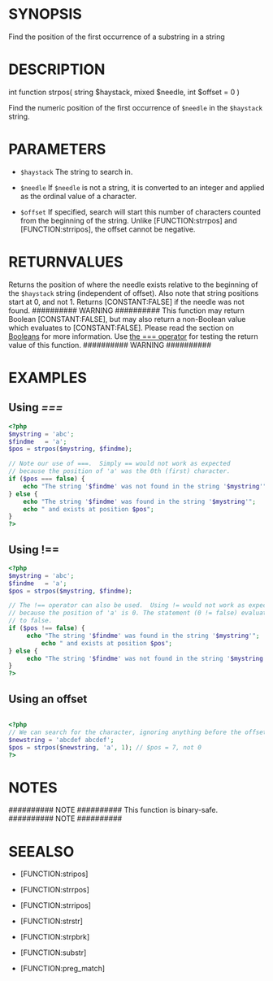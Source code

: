 # SYNOPSIS

Find the position of the first occurrence of a substring in a string

# DESCRIPTION

int function strpos(
    string $haystack,
    mixed $needle,
    int $offset = 0
)

Find the numeric position of the first occurrence of `$needle` in the `$haystack` string. 


# PARAMETERS

- `$haystack`
  The string to search in. 

- `$needle`
  If `$needle` is not a string, it is converted to an integer and applied as the ordinal value of a character. 

- `$offset`
  If specified, search will start this number of characters counted from the beginning of the string. Unlike [FUNCTION:strrpos] and [FUNCTION:strripos], the offset cannot be negative. 




# RETURNVALUES

Returns the position of where the needle exists relative to the beginning of the `$haystack` string (independent of offset). Also note that string positions start at 0, and not 1. 
Returns [CONSTANT:FALSE] if the needle was not found. 
########## WARNING ########## 
This function may return Boolean [CONSTANT:FALSE], but may also return a non-Boolean value which evaluates to [CONSTANT:FALSE]. Please read the section on [Booleans][1] for more information. Use [the === operator][2] for testing the return value of this function.
########## WARNING ########## 


# EXAMPLES

## Using _===_

```php
<?php
$mystring = 'abc';
$findme   = 'a';
$pos = strpos($mystring, $findme);

// Note our use of ===.  Simply == would not work as expected
// because the position of 'a' was the 0th (first) character.
if ($pos === false) {
    echo "The string '$findme' was not found in the string '$mystring'";
} else {
    echo "The string '$findme' was found in the string '$mystring'";
    echo " and exists at position $pos";
}
?>
```

## Using !==

```php
<?php
$mystring = 'abc';
$findme   = 'a';
$pos = strpos($mystring, $findme);

// The !== operator can also be used.  Using != would not work as expected
// because the position of 'a' is 0. The statement (0 != false) evaluates 
// to false.
if ($pos !== false) {
     echo "The string '$findme' was found in the string '$mystring'";
         echo " and exists at position $pos";
} else {
     echo "The string '$findme' was not found in the string '$mystring'";
}
?>
```
## Using an offset

```php

<?php
// We can search for the character, ignoring anything before the offset
$newstring = 'abcdef abcdef';
$pos = strpos($newstring, 'a', 1); // $pos = 7, not 0
?>
```


# NOTES

########## NOTE ##########
This function is binary-safe.
########## NOTE ##########


# SEEALSO

- [FUNCTION:stripos]
- [FUNCTION:strrpos]
- [FUNCTION:strripos]
- [FUNCTION:strstr]
- [FUNCTION:strpbrk]
- [FUNCTION:substr]
- [FUNCTION:preg_match]




  [1]: language.types.boolean 
  [2]: language.operators.comparison 
